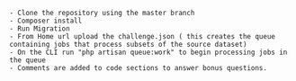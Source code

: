 
    - Clone the repository using the master branch
    - Composer install
    - Run Migration
    - From Home url upload the challenge.json ( this creates the queue containing jobs that process subsets of the source dataset)
    - On the CLI run "php artisan queue:work" to begin processing jobs in the queue
    - Comments are added to code sections to answer bonus questions.
    
